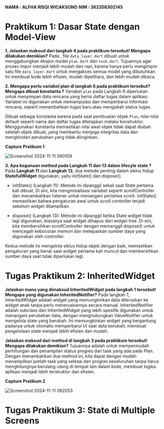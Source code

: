 **NAMA : ALFHA RISQI WICAKSONO**
**NIM : 362358302145**

# Praktikum 1: Dasar State dengan Model-View

**1. Jelaskan maksud dari langkah 4 pada praktikum tersebut! Mengapa dilakukan demikian?**
Pada , file `data_layer.dart` dibuat untuk menggabungkan ekspor model `plan.dart` dan `task.dart`. Tujuannya agar proses impor menjadi lebih mudah dan rapi, karena hanya perlu mengimpor satu file `data_layer.dart` untuk mengakses semua model yang dibutuhkan. Ini membuat kode lebih efisien, mudah dipelihara, dan lebih mudah dibaca.

**2. Mengapa perlu variabel plan di langkah 6 pada praktikum tersebut? Mengapa dibuat konstanta ?**
Variabel `plan` pada Langkah 6 diperlukan untuk menyimpan data rencana yang berisi daftar tugas dalam aplikasi. Variabel ini digunakan untuk memanipulasi dan memperbarui informasi rencana, seperti menambahkan tugas baru atau mengubah status tugas.

Dibuat sebagai konstanta karena pada saat pembuatan objek `Plan`, nilai-nilai default seperti nama dan daftar tugas ditetapkan melalui konstruktor. Menggunakan konstanta memastikan nilai awal objek tidak dapat diubah setelah objek dibuat, yang membantu menjaga integritas data dan menghindari perubahan yang tidak diinginkan.

**Capture Pratikum 1**

![Screenshot 2024-11-11 090109](https://github.com/user-attachments/assets/af367f28-f065-4bf1-810f-a5697f543119)

**3. Apa kegunaan method pada Langkah 11 dan 13 dalam lifecyle state ?**
Pada **Langkah 11** dan **Langkah 13**, dua metode penting dalam siklus hidup **StatefulWidget** digunakan, yaitu initState() dan dispose().

- initState() (Langkah 11): Metode ini dipanggil sekali saat State pertama kali dibuat. Di sini, kita menginisialisasi variabel seperti scrollController dan menambahkan listener untuk menangani peristiwa scroll. initState() memastikan bahwa pengaturan awal untuk scroll controller terjadi sebelum widget ditampilkan.

- dispose() (Langkah 13): Metode ini dipanggil ketika State widget tidak lagi digunakan, biasanya saat widget dihapus dari widget tree. Di sini, kita membersihkan scrollController dengan memanggil dispose() untuk mencegah kebocoran memori dan melepaskan sumber daya yang digunakan oleh controller.

Kedua metode ini mengelola siklus hidup objek dengan baik, memastikan pengaturan yang benar saat widget pertama kali muncul dan membersihkan sumber daya saat tidak diperlukan lagi.

# Tugas Praktikum 2: InheritedWidget

**Jelaskan mana yang dimaksud InheritedWidget pada langkah 1 tersebut! Mengapa yang digunakan InheritedNotifier?**
Pada langkah 1, InheritedWidget adalah widget yang memungkinkan data diteruskan ke widget anak tanpa perlu meneruskannya secara manual. InheritedNotifier adalah subclass dari InheritedWidget yang lebih spesifik digunakan untuk menangani perubahan data, dengan menghubungkan ValueNotifier untuk mengelola state yang berubah. Ini memungkinkan widget yang bergantung padanya untuk otomatis memperbarui UI saat data berubah, membuat pengelolaan state menjadi lebih efisien dan mudah.

**Jelaskan maksud dari method di langkah 3 pada praktikum tersebut! Mengapa dilakukan demikian?**
Tujuannya adalah untuk mempermudah perhitungan dan penampilan status progres dari task yang ada pada Plan. Dengan menambahkan dua method ini, kita dapat dengan mudah menampilkan jumlah task yang selesai dan progres keseluruhan tanpa harus menghitungnya berulang-ulang di tempat lain dalam kode, membuat logika aplikasi menjadi lebih terstruktur dan efisien.

**Capture Pratikum 2** 

![Screenshot 2024-11-11 092053](https://github.com/user-attachments/assets/3cd56ff8-4ef9-4fc0-b3d3-17772b0c21b0)

# Tugas Praktikum 3: State di Multiple Screens
